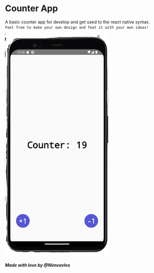 # **Counter App**

A basic counter app for develop and get used to the react native syntax. `Feel free to make your own design and feat it with your own ideas!`

![App pic](./img/01.png)

##### _*Made with love by @Nimeavles*_
